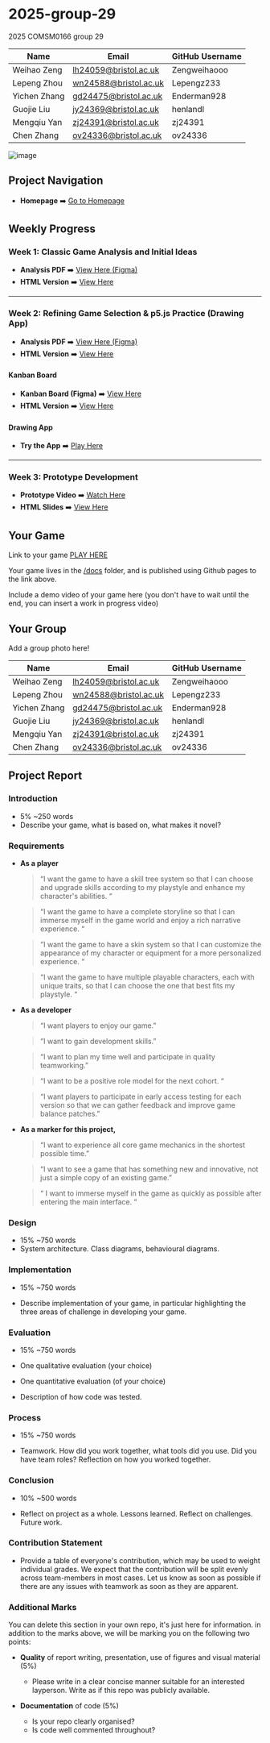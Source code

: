 # 2025-group-29
2025 COMSM0166 group 29

| Name         | Email                 | GitHub Username |
|--------------|-----------------------|------------------|
| Weihao Zeng  | lh24059@bristol.ac.uk | Zengweihaooo     |
| Lepeng Zhou  | wn24588@bristol.ac.uk | Lepengz233       |
| Yichen Zhang | gd24475@bristol.ac.uk | Enderman928      |
| Guojie Liu   | jy24369@bristol.ac.uk | henlandl         |
| Mengqiu Yan  | zj24391@bristol.ac.uk | zj24391          |
| Chen Zhang   | ov24336@bristol.ac.uk | ov24336          |

![image](https://github.com/user-attachments/assets/9ebbb493-48c5-424e-82cb-62763bb76816)




## **Project Navigation**

- **Homepage** ➡️ [Go to Homepage](https://zengweihaooo.github.io/JavaScriptGame/)

## **Weekly Progress**

### **Week 1: Classic Game Analysis and Initial Ideas**  
- **Analysis PDF** ➡️ [View Here (Figma)](https://www.figma.com/slides/f1M1Zu2uoP3gkdLxZZtYRE/Week-01-GameList?node-id=1-255&t=f9RxkCZ8keAuPQIM-1)  
- **HTML Version** ➡️ [View Here](https://zengweihaooo.github.io/JavaScriptGame/slides/week01/index.html)

---

### **Week 2: Refining Game Selection & p5.js Practice (Drawing App)**  
- **Analysis PDF** ➡️ [View Here (Figma)](https://www.figma.com/slides/GL5WkeOr3bmHTlFOqxXnN3/Week-02-Refining-Selection?node-id=2-434&t=niDbJlbZIOYoC30k-1)  
- **HTML Version** ➡️ [View Here](https://zengweihaooo.github.io/JavaScriptGame/slides/week02/index.html)

#### **Kanban Board**  
- **Kanban Board (Figma)** ➡️ [View Here](https://www.figma.com/design/uZFMOPOv60n7bGkatZXVJs/Kanban-Board?node-id=0-1&t=1nYHQSl2tX5kk12n-1)  
- **HTML Version** ➡️ [View Here](https://zengweihaooo.github.io/JavaScriptGame/kanban/index.html)

#### **Drawing App**  
- **Try the App** ➡️ [Play Here](https://zengweihaooo.github.io/JavaScriptGame/games/week02_sketch/index.html)

---

### **Week 3: Prototype Development**  
- **Prototype Video** ➡️ [Watch Here](https://zengweihaooo.github.io/JavaScriptGame/media/week03_agario_prototype.mp4)  
- **HTML Slides** ➡️ [View Here](https://zengweihaooo.github.io/JavaScriptGame/slides/week03/index.html)



## Your Game

Link to your game [PLAY HERE](https://peteinfo.github.io/COMSM0166-project-template/)

Your game lives in the [/docs](/docs) folder, and is published using Github pages to the link above.

Include a demo video of your game here (you don't have to wait until the end, you can insert a work in progress video)

## Your Group

Add a group photo here!

| Name         | Email                 | GitHub Username |
|--------------|-----------------------|------------------|
| Weihao Zeng  | lh24059@bristol.ac.uk | Zengweihaooo     |
| Lepeng Zhou  | wn24588@bristol.ac.uk | Lepengz233       |
| Yichen Zhang | gd24475@bristol.ac.uk | Enderman928      |
| Guojie Liu   | jy24369@bristol.ac.uk | henlandl         |
| Mengqiu Yan  | zj24391@bristol.ac.uk | zj24391          |
| Chen Zhang   | ov24336@bristol.ac.uk | ov24336          |

## Project Report

### Introduction

- 5% ~250 words 
- Describe your game, what is based on, what makes it novel? 

### Requirements 

- **As a player**
    
    > “I want the game to have a skill tree system so that I can choose and upgrade skills according to my playstyle and enhance my character's abilities. “
    > 
    
    > “I want the game to have a complete storyline so that I can immerse myself in the game world and enjoy a rich narrative experience. “
    > 
    
    > “I want the game to have a skin system so that I can customize the appearance of my character or equipment for a more personalized experience. “
    > 
    
    > “I want the game to have multiple playable characters, each with unique traits, so that I can choose the one that best fits my playstyle.  “
    > 
- **As a developer**
    
    > “I want players to enjoy our game.”
    > 
    
    > “I want to gain development skills.”
    > 
    
    > “I want to plan my time well and participate in quality teamworking.”
    > 
    
    > “I want to be a positive role model for the next cohort. “
    > 
    
    > “I want players to participate in early access testing for each version so that we can gather feedback and improve game balance patches.”
    > 
- **As a marker for this project,**
    
    > “I want to experience all core game mechanics in the shortest possible time.”
    > 
    
    > “I want to see a game that has something new and innovative, not just a simple copy of an existing game.”
    > 
    
    > “ I want to immerse myself in the game as quickly as possible after entering the main interface. “
    >

### Design

- 15% ~750 words 
- System architecture. Class diagrams, behavioural diagrams. 

### Implementation

- 15% ~750 words

- Describe implementation of your game, in particular highlighting the three areas of challenge in developing your game. 

### Evaluation

- 15% ~750 words

- One qualitative evaluation (your choice) 

- One quantitative evaluation (of your choice) 

- Description of how code was tested. 

### Process 

- 15% ~750 words

- Teamwork. How did you work together, what tools did you use. Did you have team roles? Reflection on how you worked together. 

### Conclusion

- 10% ~500 words

- Reflect on project as a whole. Lessons learned. Reflect on challenges. Future work. 

### Contribution Statement

- Provide a table of everyone's contribution, which may be used to weight individual grades. We expect that the contribution will be split evenly across team-members in most cases. Let us know as soon as possible if there are any issues with teamwork as soon as they are apparent. 

### Additional Marks

You can delete this section in your own repo, it's just here for information. in addition to the marks above, we will be marking you on the following two points:

- **Quality** of report writing, presentation, use of figures and visual material (5%) 
  - Please write in a clear concise manner suitable for an interested layperson. Write as if this repo was publicly available.

- **Documentation** of code (5%)

  - Is your repo clearly organised? 
  - Is code well commented throughout?
